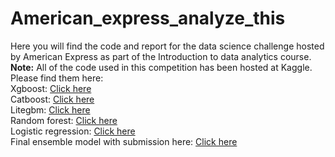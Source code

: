 # American_express_analyze_this
Here you will find the code and report for the data science challenge hosted by American Express as part of the Introduction to data analytics course.<br>
<b>Note:</b> All of the code used in this competition has been hosted at Kaggle. Please find them here:<br>
Xgboost: <a href=https://www.kaggle.com/saidthesky/xg-boost-proper-tuning>Click here</a> <br>
Catboost: <a href=https://www.kaggle.com/saidthesky/cat-boost-proper-tuning>Click here</a> <br>
Litegbm: <a href=https://www.kaggle.com/saidthesky/lite-gbm-proper-tuning>Click here</a> <br>
Random forest: <a href=https://www.kaggle.com/saidthesky/random-forest-proper-tuning>Click here</a> <br>
Logistic regression: <a href=https://www.kaggle.com/saidthesky/random-forest-proper-tuning>Click here</a> <br>
Final ensemble model with submission here: <a href=https://www.kaggle.com/saidthesky/data-analytics-final-model-3>Click here</a>

